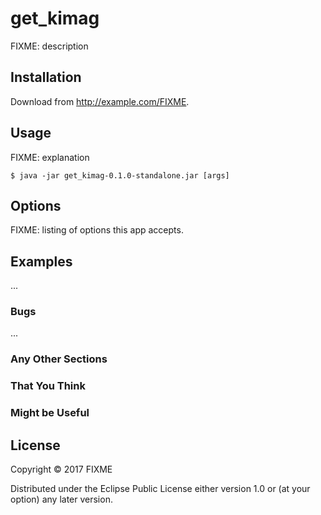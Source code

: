 # get_kimag

FIXME: description

## Installation

Download from http://example.com/FIXME.

## Usage

FIXME: explanation

    $ java -jar get_kimag-0.1.0-standalone.jar [args]

## Options

FIXME: listing of options this app accepts.

## Examples

...

### Bugs

...

### Any Other Sections
### That You Think
### Might be Useful

## License

Copyright © 2017 FIXME

Distributed under the Eclipse Public License either version 1.0 or (at
your option) any later version.
